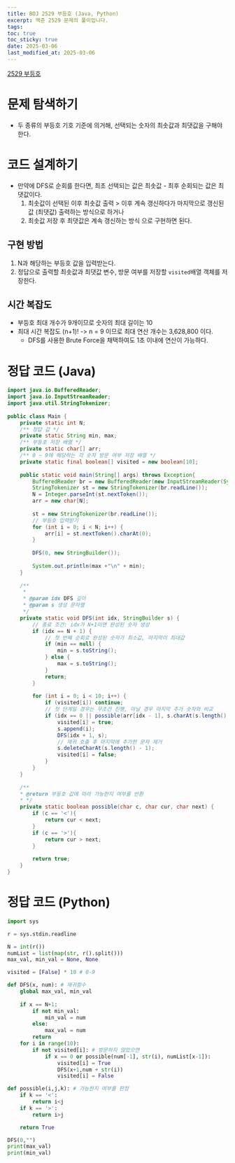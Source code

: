 ```yaml
---
title: BOJ 2529 부등호 (Java, Python)
excerpt: 백준 2529 문제의 풀이입니다.
tags: 
toc: true
toc_sticky: true
date: 2025-03-06
last_modified_at: 2025-03-06
---
```


[2529 부등호](https://www.acmicpc.net/problem/2529)

# 문제 탐색하기

- 두 종류의 부등호 기호 기준에 의거해, 선택되는 숫자의 최솟값과 최댓값을 구해야 한다.

# 코드 설계하기

- 만약에 DFS로 순회를 한다면, 최초 선택되는 값은 최솟값 - 최후 순회되는 값은 최댓값이다.
	1. 최솟값이 선택된 이후 최솟값 출력 > 이후 계속 갱신하다가 마지막으로 갱신된 값 (최댓값) 출력하는 방식으로 하거나 
	2. 최솟값 저장 후 최댓값은 계속 갱신하는 방식
	으로 구현하면 된다.

## 구현 방법

1. N과 해당하는 부등호 값을 입력받는다.
2. 정답으로 출력할 최솟값과 최댓값 변수, 방문 여부를 저장할 `visited`배열 객체를 저장한다.

## 시간 복잡도

- 부등호 최대 개수가 9개이므로 숫자의 최대 길이는 10
- 최대 시간 복잡도 (n+1)! -> n = 9 이므로 최대 연산 개수는 3,628,800 이다.
	- DFS를 사용한 Brute Force을 채택하여도 1초 이내에 연산이 가능하다.


# 정답 코드 (Java)

```java
import java.io.BufferedReader;  
import java.io.InputStreamReader;  
import java.util.StringTokenizer;  
  
public class Main {  
    private static int N;  
    /** 정답 값 */  
    private static String min, max;  
    /** 부등호 저장 배열 */  
    private static char[] arr;  
    /** 0 ~ 9에 해당하는 각 숫자 방문 여부 저장 배열 */  
    private static final boolean[] visited = new boolean[10];  
  
    public static void main(String[] args) throws Exception{  
        BufferedReader br = new BufferedReader(new InputStreamReader(System.in));  
        StringTokenizer st = new StringTokenizer(br.readLine());  
        N = Integer.parseInt(st.nextToken());  
        arr = new char[N];  
  
        st = new StringTokenizer(br.readLine());  
        // 부등호 입력받기  
        for (int i = 0; i < N; i++) {  
            arr[i] = st.nextToken().charAt(0);  
        }  
          
        DFS(0, new StringBuilder());  
  
        System.out.println(max +"\n" + min);  
    }  
  
    /**  
     *
	 * @param idx DFS 깊이  
     * @param s 생성 문자열  
     */  
    private static void DFS(int idx, StringBuilder s) {  
        // 종료 조건: idx가 N+1이면 완성된 숫자 생성  
        if (idx == N + 1) {  
            // 첫 번째 순회로 완성된 숫자가 최소값, 마지막이 최대값  
            if (min == null) {  
                min = s.toString();  
            } else {  
                max = s.toString();  
            }  
            return;  
        }  
  
        for (int i = 0; i < 10; i++) {  
            if (visited[i]) continue;  
            // 첫 단계일 경우는 무조건 진행, 아닐 경우 마지막 추가 숫자와 비교  
            if (idx == 0 || possible(arr[idx - 1], s.charAt(s.length() - 1), (char)(i + '0'))) {  
                visited[i] = true;  
                s.append(i);  
                DFS(idx + 1, s);  
                // 재귀 호출 후 마지막에 추가한 문자 제거  
                s.deleteCharAt(s.length() - 1);  
                visited[i] = false;  
            }  
        }  
    }  
  
    /**  
    * @return 부등호 값에 따라 가능한지 여부를 반환  
    * */  
    private static boolean possible(char c, char cur, char next) {  
        if (c == '<'){  
            return cur < next;  
        }  
        if (c == '>'){  
            return cur > next;  
        }  
  
        return true;  
    }  
}

```

# 정답 코드 (Python)

```python
import sys

r = sys.stdin.readline

N = int(r())
numList = list(map(str, r().split()))
max_val, min_val = None, None

visited = [False] * 10 # 0-9

def DFS(x, num): # 재귀함수
    global max_val, min_val
    
    if x == N+1:
        if not min_val:
            min_val = num
        else:
            max_val = num
        return
    for i in range(10):
        if not visited[i]: # 방문하지 않았으면
            if x == 0 or possible(num[-1], str(i), numList[x-1]):
                visited[i] = True
                DFS(x+1,num + str(i))
                visited[i] = False

def possible(i,j,k): # 가능한지 여부를 판정
    if k == '<':
        return i<j
    if k == '>':
        return i>j

    return True

DFS(0,"")
print(max_val)
print(min_val)

```